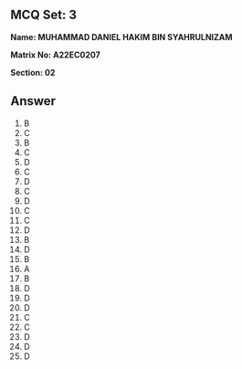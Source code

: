 ## MCQ Set: 3

**Name: MUHAMMAD DANIEL HAKIM BIN SYAHRULNIZAM**

**Matrix No: A22EC0207**

**Section: 02**

## Answer
1. B
2. C
3. B
4. C
5. D
6. C
7. D
8. C
9. D
10. C
11. C
12. D
13. B
14. D
15. B
16. A
17. B 
18. D
19. D
20. D
21. C
22. C
23. D
24. D
25. D
